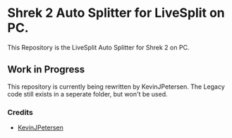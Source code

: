 # Shrek 2 Auto Splitter for LiveSplit on PC.
This Repository is the LiveSplit Auto Splitter for Shrek 2 on PC.

## Work in Progress
This repository is currently being rewritten by KevinJPetersen. The Legacy code still exists in a seperate folder, but won't be used.

### Credits
- <a href="https://github.com/kevinjpetersen">KevinJPetersen</a>
